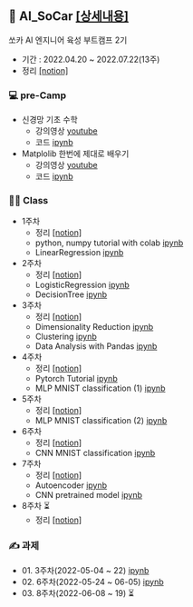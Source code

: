 ## 🚗 AI_SoCar [[상세내용]](https://github.com/kbjung/AI_SoCar)
쏘카 AI 엔지니어 육성 부트캠프 2기
+ 기간 : 2022.04.20 ~ 2022.07.22(13주)
+ 정리 [[notion]](https://www.notion.so/Ai-2-19081c5d742a4f1c9bc20f64a10b46b3)

### 💻 pre-Camp
+ 신경망 기초 수학
  - 강의영상 [youtube](https://www.youtube.com/watch?v=RZB6fwX_ixY&list=PLl9-sJD6_CLkLQrwICIebNIyBYOWxBPFW&index=3)
  - 코드 [ipynb](https://github.com/kbjung/AI_SoCar/blob/main/pre_camp/_2_%EC%8B%A0%EA%B2%BD%EB%A7%9D_%EA%B8%B0%EC%B4%88_%EC%88%98%ED%95%99.ipynb)
+ Matplolib 한번에 제대로 배우기
  - 강의영상 [youtube](https://www.youtube.com/watch?v=5DfACSYgP0U&list=PLl9-sJD6_CLkLQrwICIebNIyBYOWxBPFW&index=6&t=2456s)
  - 코드 [ipynb](https://github.com/kbjung/AI_SoCar/blob/main/pre_camp/_Matplotlib_%ED%95%9C%EB%B2%88%EC%97%90_%EC%A0%9C%EB%8C%80%EB%A1%9C_%EB%B0%B0%EC%9A%B0%EA%B8%B0.ipynb)

### 👨‍💻 Class
+ 1주차
  - 정리 [[notion]](https://www.notion.so/01-AI-f06c3473629f48fcacde38184338ab10)
  - python, numpy tutorial with colab [ipynb](https://github.com/kbjung/AI_SoCar/blob/main/class/Ch1/Lab%201-1.%20Python%2C%20NumPy.ipynb)
  - LinearRegression [ipynb](https://github.com/kbjung/AI_SoCar/blob/main/class/Ch1/Lab%201-2.%20Linear%20Regression.ipynb)
+ 2주차
  - 정리 [[notion]](https://www.notion.so/02-46eed023c83c482bbcd3581ab39986d3)
  - LogisticRegression [ipynb](https://github.com/kbjung/AI_SoCar/blob/main/class/Ch2/Lab%202-1.%20Logistic%20Regression.ipynb)
  - DecisionTree [ipynb](https://github.com/kbjung/AI_SoCar/blob/main/class/Ch2/Lab%202-2.%20Decision%20Tree.ipynb)
+ 3주차
  - 정리 [[notion]](https://www.notion.so/03-576f03092a574dc1be7d4114c78e3176)
  - Dimensionality Reduction [ipynb](https://github.com/kbjung/AI_SoCar/blob/main/class/Ch3/3-2.%20Dimensionality%20Reduction.ipynb)
  - Clustering [ipynb](https://github.com/kbjung/AI_SoCar/blob/main/class/Ch3/3-3.%20Clustering.ipynb)
  - Data Analysis with Pandas [ipynb](https://github.com/kbjung/AI_SoCar/blob/main/class/Ch3/Lab%203.%20Data%20Analysis%20with%20Pandas.ipynb)
+ 4주차
  - 정리 [[notion]](https://www.notion.so/04-08ba016c7015437cadfc423e640fc3dc)
  - Pytorch Tutorial [ipynb](https://github.com/kbjung/AI_SoCar/blob/main/class/Ch4/Lab%204(1)_Pytorch%20Tutorial.ipynb)
  - MLP MNIST classification (1) [ipynb](https://github.com/kbjung/AI_SoCar/blob/main/class/Ch4/Lab%204(2)_MLP%20MNIST%20Classification.ipynb)
+ 5주차
  - 정리 [[notion]](https://www.notion.so/05-ca3e3e550a3342dcad2b8687690d47e0)
  - MLP MNIST classification (2) [ipynb](https://github.com/kbjung/AI_SoCar/blob/main/class/Ch5/Lab%205.%20MLP%20MNIST%20classification%20(2).ipynb)
+ 6주차
  - 정리 [[notion]](https://www.notion.so/06-AI-f0a2d713c26c4edc9c5e62d2e9b539ef)
  - CNN MNIST classification [ipynb](https://github.com/kbjung/AI_SoCar/blob/main/class/Ch6/Lab%206.CNN%20MNIST%20Classification.ipynb)
+ 7주차
  - 정리 [[notion]](https://www.notion.so/07-AI-e71ec95d718d484f96b0a88f19266a41)
  - Autoencoder [ipynb](https://github.com/kbjung/AI_SoCar/blob/main/class/Ch7/Lab%207-1.%20Autoencoder.ipynb)
  - CNN pretrained model [ipynb](https://github.com/kbjung/AI_SoCar/blob/main/class/Ch7/Lab%207-2.%20CNN%20pretrained%20model%20%ED%99%9C%EC%9A%A9%ED%95%98%EA%B8%B0.ipynb)
+ 8주차 ⏳
  - 정리 [[notion]](https://www.notion.so/08-AI-5a7ccacb68674a81b8bdd6ef70d6090b)

### ✍ 과제
+ 01\. 3주차(2022-05-04 ~ 22) [ipynb](https://github.com/kbjung/AI_SoCar/blob/main/class/Ch3_assignment01/Assignment01(3).ipynb)
+ 02\. 6주차(2022-05-24 ~ 06-05) [ipynb](https://github.com/kbjung/AI_SoCar/blob/main/class/Ch6_assignment02/Assignment_2_MLP_Classification.ipynb)
+ 03\. 8주차(2022-06-08 ~ 19) ⏳
